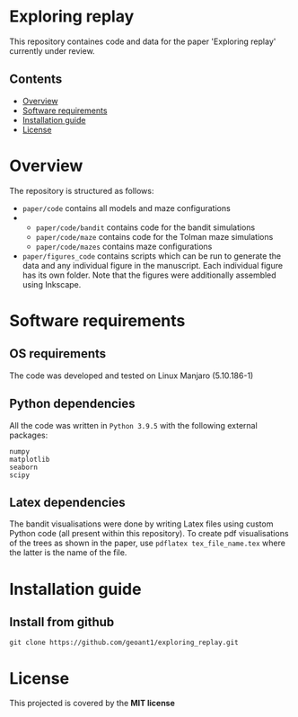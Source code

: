 # Exploring replay
This repository containes code and data for the paper 'Exploring replay' currently under review.

## Contents
- [Overview](#overview)
- [Software requirements](#software-requirements)
- [Installation guide](#installation-guide)
- [License](#lisense)

# Overview
The repository is structured as follows:
- `paper/code` contains all models and maze configurations
- - `paper/code/bandit` contains code for the bandit simulations
  - `paper/code/maze` contains code for the Tolman maze simulations
  - `paper/code/mazes` contains maze configurations
- `paper/figures_code` contains scripts which can be run to generate the data and any individual figure in the manuscript. Each individual figure has its own folder. Note that the figures were additionally assembled using Inkscape.

# Software requirements
## OS requirements
The code was developed and tested on Linux Manjaro (5.10.186-1)
## Python dependencies 
All the code was written in `Python 3.9.5` with the following external packages: 
```
numpy 
matplotlib
seaborn
scipy
```
## Latex dependencies
The bandit visualisations were done by writing Latex files using custom Python code (all present within this repository). To create pdf visualisations of the trees as shown in the paper, use `pdflatex tex_file_name.tex` where the latter is the name of the file.

# Installation guide
## Install from github
`git clone https://github.com/geoant1/exploring_replay.git`

# License
This projected is covered by the **MIT license**
